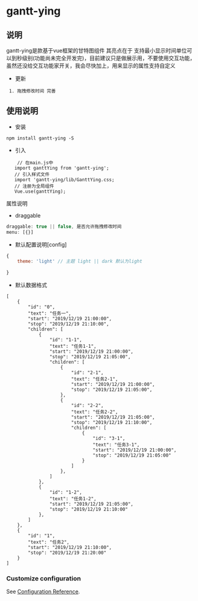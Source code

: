 # gantt-ying

## 说明
gantt-ying是款基于vue框架的甘特图组件
其亮点在于 支持最小显示时间单位可以到秒级别(功能尚未完全开发完)，目前建议只是做展示用，不要使用交互功能，虽然还没给交互功能家开关，我会尽快加上，用来显示的属性支持自定义
* 更新
```
 1. 拖拽修改时间 完善
```
## 使用说明
* 安装
```
npm install gantt-ying -S
```
* 引入
```$xslt
    // 在main.js中
   import ganttYing from 'gantt-ying';
   // 引入样式文件
   import 'gantt-ying/lib/GanttYing.css;
   // 注册为全局组件
   Vue.use(ganttYing);
```
 属性说明
* draggable

```js
draggable: true || false, 是否允许拖拽修改时间
menu: [{}]
```
* 默认配置说明[config]

```js
{
    theme: 'light' // 主题 light || dark 默认为light
    
}
```

* 默认数据格式
```
[
    {
        "id": "0",
        "text": "任务一",
        "start": "2019/12/19 21:00:00",
        "stop": "2019/12/19 21:10:00",
        "children": [
            {
                "id": "1-1",
                "text": "任务1-1",
                "start": "2019/12/19 21:00:00",
                "stop": "2019/12/19 21:05:00",
                "children": [
                    {
                        "id": "2-1",
                        "text": "任务2-1",
                        "start": "2019/12/19 21:00:00",
                        "stop": "2019/12/19 21:05:00",
                    },
                    {
                        "id": "2-2",
                        "text": "任务2-2",
                        "start": "2019/12/19 21:05:00",
                        "stop": "2019/12/19 21:10:00",
                        "children": [
                            {
                                "id": "3-1",
                                "text": "任务3-1",
                                "start": "2019/12/19 21:00:00",
                                "stop": "2019/12/19 21:05:00"
                            }
                        ]
                    },
                ]
            },
            {
                "id": "1-2",
                "text": "任务1-2",
                "start": "2019/12/19 21:05:00",
                "stop": "2019/12/19 21:10:00"
            },
        ]
    },
    {
        "id": "1",
        "text": "任务2",
        "start": "2019/12/19 21:10:00",
        "stop": "2019/12/19 21:20:00"
    }
]
```

### Customize configuration
See [Configuration Reference](https://cli.vuejs.org/config/).
